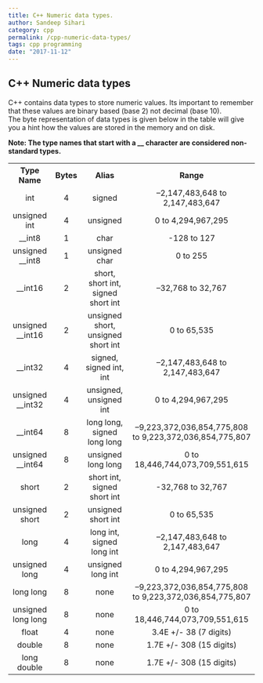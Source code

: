 ```yaml
---
title: C++ Numeric data types.
author: Sandeep Sihari
category: cpp
permalink: /cpp-numeric-data-types/
tags: cpp programming
date: "2017-11-12"
---
```


<h2>C++ Numeric data types</h2>

<p>
    C++ contains data types to store numeric values. Its important to remember that these values are binary based (base 2) not decimal (base 10).
    <br />
    The byte representation of data types is given below in the table will give you a hint how the values are stored in the memory  and on disk.
</p>

<p><b>Note: The type names that start with a __ character are considered non-standard types.</b></p>

<div class="table-responsive">
    <table class="table table-bordered">
        <tbody>
            <tr>
                <th>Type Name</th>
                <th>Bytes</th>
                <th>Alias</th>
                <th>Range</th>
            </tr>
            <tr>
                <td align="center">int</td>
                <td align="center">4</td>
                <td align="center">signed</td>
                <td align="center">–2,147,483,648 to 2,147,483,647</td>
            </tr>
            <tr>
                <td align="center">unsigned int</td>
                <td align="center">4</td>
                <td align="center">unsigned</td>
                <td align="center">0 to 4,294,967,295</td>
            </tr>
            <tr>
                <td align="center">__int8</td>
                <td align="center">1</td>
                <td align="center">char</td>
                <td align="center">-128 to 127</td>
            </tr>
            <tr>
                <td align="center">unsigned __int8</td>
                <td align="center">1</td>
                <td align="center">unsigned char</td>
                <td align="center">0 to 255</td>
            </tr>
            <tr>
                <td align="center">__int16</td>
                <td align="center">2</td>
                <td align="center">short, short int, signed short int</td>
                <td align="center">–32,768 to 32,767</td>
            </tr>
            <tr>
                <td align="center">unsigned __int16</td>
                <td align="center">2</td>
                <td align="center">unsigned short, unsigned short int</td>
                <td align="center">0 to 65,535</td>
            </tr>
            <tr>
                <td align="center">__int32</td>
                <td align="center">4</td>
                <td align="center">signed, signed int, int</td>
                <td align="center">–2,147,483,648 to 2,147,483,647</td>
            </tr>
            <tr>
                <td align="center">unsigned __int32</td>
                <td align="center">4</td>
                <td align="center">unsigned, unsigned int</td>
                <td align="center">0 to 4,294,967,295</td>
            </tr>
            <tr>
                <td align="center">__int64</td>
                <td align="center">8</td>
                <td align="center">long long, signed long long</td>
                <td align="center">–9,223,372,036,854,775,808 to 9,223,372,036,854,775,807</td>
            </tr>
            <tr>
                <td align="center">unsigned __int64</td>
                <td align="center">8</td>
                <td align="center">unsigned long long</td>
                <td align="center">0 to 18,446,744,073,709,551,615</td>
            </tr>
            <tr>
                <td align="center">short</td>
                <td align="center">2</td>
                <td align="center">short int, signed short int</td>
                <td align="center">-32,768 to 32,767</td>
            </tr>
            <tr>
                <td align="center">unsigned short</td>
                <td align="center">2</td>
                <td align="center">unsigned short int</td>
                <td align="center">0 to 65,535</td>
            </tr>
            <tr>
                <td align="center">long</td>
                <td align="center">4</td>
                <td align="center">long int, signed long int</td>
                <td align="center">–2,147,483,648 to 2,147,483,647</td>
            </tr>
            <tr>
                <td align="center">unsigned long</td>
                <td align="center">4</td>
                <td align="center">unsigned long int</td>
                <td align="center">0 to 4,294,967,295</td>
            </tr>
            <tr>
                <td align="center">long long</td>
                <td align="center">8</td>
                <td align="center">none</td>
                <td align="center">–9,223,372,036,854,775,808 to 9,223,372,036,854,775,807</td>
            </tr>
            <tr>
                <td align="center">unsigned long long</td>
                <td align="center">8</td>
                <td align="center">none</td>
                <td align="center">0 to 18,446,744,073,709,551,615</td>
            </tr>
            <tr>
                <td align="center">float</td>
                <td align="center">4</td>
                <td align="center">none</td>
                <td align="center">3.4E +/- 38 (7 digits)</td>
            </tr>
            <tr>
                <td align="center">double</td>
                <td align="center">8</td>
                <td align="center">none</td>
                <td align="center">1.7E +/- 308 (15 digits)</td>
            </tr>
            <tr>
                <td align="center">long double</td>
                <td align="center">8</td>
                <td align="center">none</td>
                <td align="center">1.7E +/- 308 (15 digits)</td>
            </tr>
        </tbody>
    </table>
</div>